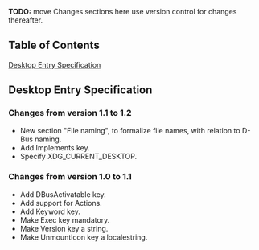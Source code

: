 **TODO:** move Changes sections here use version control for changes thereafter.

## Table of Contents

[Desktop Entry Specification](#desktop-entry-specification)

## Desktop Entry Specification

### Changes from version 1.1 to 1.2

  * New section "File naming", to formalize file names, with relation to D-Bus naming.
  * Add Implements key.
  * Specify XDG_CURRENT_DESKTOP.

### Changes from version 1.0 to 1.1

  * Add DBusActivatable key.
  * Add support for Actions.
  * Add Keyword key.
  * Make Exec key mandatory.
  * Make Version key a string.
  * Make UnmountIcon key a localestring.
